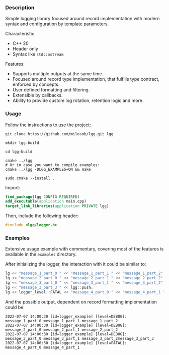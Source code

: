 ### Description

Simple logging library focused around record implementation with modern syntax
and configuration by template parameters.

Characteristic:

- C++ 20
- Header only
- Syntax like `std::ostream`

Features:

- Supports multiple outputs at the same time.
- Focused around record type implementation, that fulfills type contract,
  enforced by concepts.
- User defined formatting and filtering.
- Extensible by callbacks.
- Ability to provide custom log rotation, retention logic and more.

### Usage

Follow the instructions to use the project:

```shell
git clone https://github.com/milosob/lgg.git lgg
```

```shell
mkdir lgg-build 
```

```shell
cd lgg-build
```

```shell
cmake ../lgg
# Or in case you want to compile examples:
cmake ../lgg -DLGG_EXAMPLES=ON && make
```

```shell
sudo cmake --install .
```

Import:

```cmake
find_package(lgg CONFIG REQUIRED)
add_executable(application main.cpp)
target_link_libraries(application PRIVATE lgg)
```

Then, include the following header:

```c++
#include <lgg/logger.h>
```

### Examples

Extensive usage example with commentary, covering most of the features is
available in the `examples` directory.

After initializing the logger, the interaction with it could be similar to:

```c++
lg << "message_1_part_0 " << "message_1_part_1 " << "message_1_part_2" << lgg::push;
lg << "message_2_part_0 " << "message_2_part_1 " << "message_2_part_2" << lgg::push;
lg << "message_3_part_0 " << "message_3_part_1 " << "message_3_part_2";
lg << "message_3_part_3 " << lgg::push;
lg << logger_level::FATAL << "message_4_part_0 " << "message_4_part_1 " << lgg::push;
```

And the possible output, dependent on record formatting implementation could be:

```text
2022-07-07 14:00:30 [id=logger_example] [level=DEBUG]: message_1_part_0 message_1_part_1 message_1_part_2
2022-07-07 14:00:30 [id=logger_example] [level=DEBUG]: message_2_part_0 message_2_part_1 message_2_part_2
2022-07-07 14:00:30 [id=logger_example] [level=DEBUG]: message_3_part_0 message_3_part_1 message_3_part_2message_3_part_3 
2022-07-07 14:00:30 [id=logger_example] [level=FATAL]: message_4_part_0 message_4_part_1 
```
